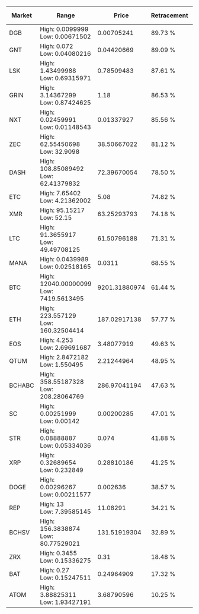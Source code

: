 | Market | Range | Price| Retracement | Doubles to 50% |
| --- | --- | --- | --- | --- |
| DGB | High: 0.0099999<br />Low: 0.00671502 | 0.00705241 | 89.73 % | 1.19 |
| GNT | High: 0.072<br />Low: 0.04080216 | 0.04420669 | 89.09 % | 1.28 |
| LSK | High: 1.43499988<br />Low: 0.69315971 | 0.78509483 | 87.61 % | 1.36 |
| GRIN | High: 3.14367299<br />Low: 0.87424625 | 1.18 | 86.53 % | 1.70 |
| NXT | High: 0.02459991<br />Low: 0.01148543 | 0.01337927 | 85.56 % | 1.35 |
| ZEC | High: 62.55450698<br />Low: 32.9098 | 38.50667022 | 81.12 % | 1.24 |
| DASH | High: 108.85089492<br />Low: 62.41379832 | 72.39670054 | 78.50 % | 1.18 |
| ETC | High: 7.65402<br />Low: 4.21362002 | 5.08 | 74.82 % | 1.17 |
| XMR | High: 95.15217<br />Low: 52.15 | 63.25293793 | 74.18 % | 1.16 |
| LTC | High: 91.3655917<br />Low: 49.49708125 | 61.50796188 | 71.31 % | 1.15 |
| MANA | High: 0.0439989<br />Low: 0.02518165 | 0.0311 | 68.55 % | 1.11 |
| BTC | High: 12040.00000099<br />Low: 7419.5613495 | 9201.31880974 | 61.44 % | 1.06 |
| ETH | High: 223.557129<br />Low: 160.32504414 | 187.02917138 | 57.77 % | 1.03 |
| EOS | High: 4.253<br />Low: 2.69691687 | 3.48077919 | 49.63 % | 0.00 |
| QTUM | High: 2.8472182<br />Low: 1.550495 | 2.21244964 | 48.95 % | 0.00 |
| BCHABC | High: 358.55187328<br />Low: 208.28064769 | 286.97041194 | 47.63 % | 0.00 |
| SC | High: 0.00251999<br />Low: 0.00142 | 0.00200285 | 47.01 % | 0.00 |
| STR | High: 0.08888887<br />Low: 0.05334036 | 0.074 | 41.88 % | 0.00 |
| XRP | High: 0.32689654<br />Low: 0.232849 | 0.28810186 | 41.25 % | 0.00 |
| DOGE | High: 0.00296267<br />Low: 0.00211577 | 0.002636 | 38.57 % | 0.00 |
| REP | High: 13<br />Low: 7.39585145 | 11.08291 | 34.21 % | 0.00 |
| BCHSV | High: 156.3838874<br />Low: 80.77529021 | 131.51919304 | 32.89 % | 0.00 |
| ZRX | High: 0.3455<br />Low: 0.15336275 | 0.31 | 18.48 % | 0.00 |
| BAT | High: 0.27<br />Low: 0.15247511 | 0.24964909 | 17.32 % | 0.00 |
| ATOM | High: 3.88825311<br />Low: 1.93427191 | 3.68790596 | 10.25 % | 0.00 |
